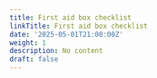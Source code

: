```yaml
---
title: First aid box checklist
linkTitle: First aid box checklist
date: '2025-05-01T21:00:00Z'
weight: 1
description: No content
draft: false
---
```



